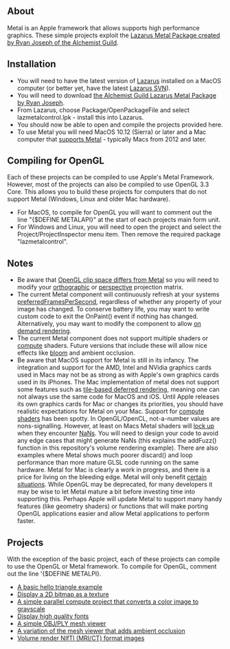 ## About

Metal is an Apple framework that allows supports high performance graphics. These simple projects exploit the [Lazarus Metal Package created by Ryan Joseph of the Alchemist Guild](https://github.com/genericptr/Metal-Framework).

## Installation

 - You will need to have the latest version of [Lazarus](https://www.lazarus-ide.org/) installed on a MacOS computer (or better yet, have the latest [Lazarus SVN](http://wiki.lazarus.freepascal.org/Getting_Lazarus)).
 - You will need to download [the Alchemist Guild Lazarus Metal Package by Ryan Joseph](https://github.com/genericptr/Metal-Framework).
 - From Lazarus, choose Package/OpenPackageFile and select lazmetalcontrol.lpk - install this into Lazarus.
 - You should now be able to open and compile the projects provided here.
 - To use Metal you will need MacOS 10.12 (Sierra) or later and a Mac computer that [supports Metal](https://support.apple.com/kb/SP765?locale=en_US) - typically Macs from 2012 and later.

## Compiling for OpenGL

Each of these projects can be compiled to use Apple's Metal Framework. However, most of the projects can also be compiled to use OpenGL 3.3 Core. This allows you to build these projects for computers that do not support Metal (Windows, Linux and older Mac hardware).

 - For MacOS, to compile for OpenGL you will want to comment out the line "{$DEFINE METALAPI}" at the start of each projects main form unit.
 - For Windows and Linux, you will need to open the project and select the Project/ProjectInspector menu item. Then remove the required package "lazmetalcontrol".

## Notes

 - Be aware that [OpenGL clip space differs from Metal](https://mellinoe.github.io/veldrid-docs/articles/backend-differences.html) so you will need to modify your [orthographic](https://stackoverflow.com/questions/36295339/metal-nothing-is-rendered-when-using-orthographic-projection-matrix#40856855) or [perspective](https://stackoverflow.com/questions/48311452/glkit-vs-metal-perspective-matrix-difference) projection matrix.
 - The current Metal component will continuously refresh at your systems [preferredFramesPerSecond](https://developer.apple.com/documentation/metal/devices_and_commands?language=objc), regardless of whether any property of your image has changed. To conserve battery life, you may want to write custom code to exit the OnPaint() event if nothing has changed. Alternatively, you may want to modify the component to allow [on demand rendering](https://metashapes.com/blog/advanced-nsview-setup-opengl-metal-macos/).
 - The current Metal component does not support multiple shaders or [compute](https://developer.apple.com/documentation/metal/hello_compute) shaders. Future versions that include these will allow nice effects like [bloom](http://weblog.jamisbuck.org/2016/2/27/bloom-effect-in-metal.html) and ambient occlusion.
  - Be aware that MacOS support for Metal is still in its infancy. The integration and support for the AMD, Intel and NVidia graphics cards used in Macs may not be as strong as with Apple's own graphics cards used in its iPhones. The Mac implementation of metal does not support some features such as [tile-based deferred rendering](https://developer.apple.com/documentation/metal/advanced_techniques/deferred_lighting), meaning one can not always use the same code for MacOS and iOS. Until Apple releases its own graphics cards for Mac or changes its priorities, you should have realistic expectations for Metal on your Mac. Support for [compute shaders](https://www.fractalarchitect.net/blog/2017/10/is-it-time-to-remove-gpu-rendering-support-from-the-app/) has been spotty. In OpenGL/OpenCL, not-a-number values are nons-signalling. However, at least on Macs Metal shaders will [lock up](https://www.fractalarchitect.net/blog/category/support/) when they encounter [NaNs](https://www.fractalarchitect.net/blog/2015/10/apple-are-you-going-to-fix-opencl-metal-compute-in-el-capitan/). You will need to design your code to avoid any edge cases that might generate NaNs (this explains the addFuzz() function in this repository's volume rendering example). There are also examples where Metal shows much poorer discard() and loop performance than more mature GLSL code running on the same hardware. Metal for Mac is clearly a work in progress, and there is a price for living on the bleeding edge. Metal will only benefit [certain situations](https://arstechnica.com/gadgets/2015/10/metal-performance-in-os-x-el-capitan-sometimes-great-often-mixed/). While OpenGL may be deprecated, for many developers it may be wise to let Metal mature a bit before investing time into supporting this. Perhaps Apple will update Metal to support many handy features (like geometry shaders) or functions that will make porting OpenGL applications easier and allow Metal applications to perform faster.

## Projects

With the exception of the basic project, each of these projects can compile to use the OpenGL or Metal framework. To compile for OpenGL, comment out the line '{$DEFINE METALPI}.

- [A basic hello triangle example](basic/)
- [Display a 2D bitmap as a texture](texture/)
- [A simple parallel compute project that converts a color image to grayscale](compute)
- [Display high quality fonts](font/)
- [A simple OBJ/PLY mesh viewer](mesh/)
- [A variation of the mesh viewer that adds ambient occlusion](occlusion/)
- [Volume render NIfTI (MRI/CT) format images](volumerender/)

